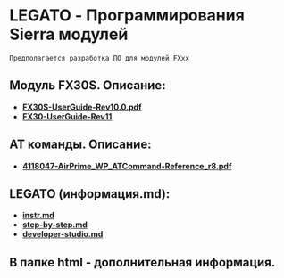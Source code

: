 # LEGATO - Программирования Sierra модулей
    Предполагается разработка ПО для модулей FXxx
 
## Модуль FX30S. Описание: 
* **[FX30S-UserGuide-Rev10.0.pdf](material/pdf/FX30S-UserGuide-Rev10.0.pdf)**
* **[FX30-UserGuide-Rev11](material/pdfFX30-UserGuide-Rev11.pdf)**

## AT команды. Описание:  
* **[4118047-AirPrime_WP_ATCommand-Reference_r8.pdf](material/pdf/4118047-AirPrime_WP_ATCommand-Reference_r8.pdf)**

## LEGATO (информация.md):
* **[instr.md](legato-md/instr.md)**
* **[step-by-step.md](legato-md/step-by-step.md)**
* **[developer-studio.md](legato-md/developer-studio.md)**

## В папке html - дополнительная информация. 